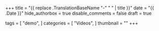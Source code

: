 +++
title = "{{ replace .TranslationBaseName "-" " " | title }}"
date = "{{ .Date }}"
hide_authorbox = true
disable_comments = false
draft = true

tags = [
    "demo",
]
categories = [
    "Videos",
]
thumbnail = ""
+++
